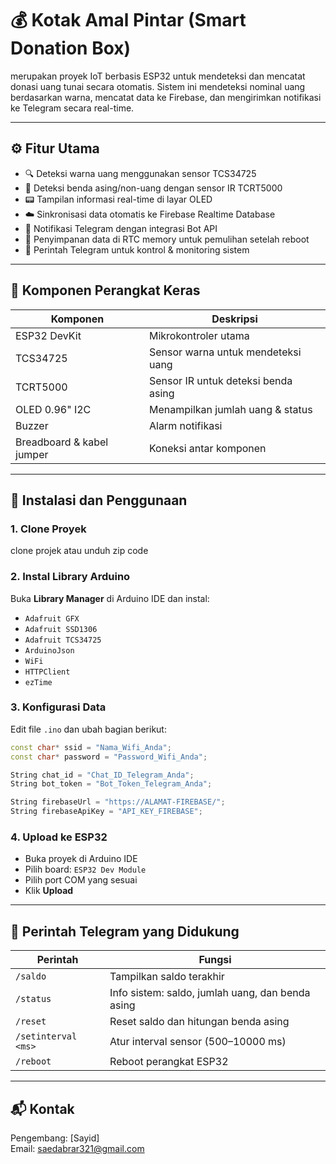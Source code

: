 # 💰 Kotak Amal Pintar (Smart Donation Box)

merupakan proyek IoT berbasis ESP32 untuk mendeteksi dan mencatat donasi uang tunai secara otomatis. Sistem ini mendeteksi nominal uang berdasarkan warna, mencatat data ke Firebase, dan mengirimkan notifikasi ke Telegram secara real-time.

---

## ⚙️ Fitur Utama

- 🔍 Deteksi warna uang menggunakan sensor TCS34725
- 🚫 Deteksi benda asing/non-uang dengan sensor IR TCRT5000
- 📟 Tampilan informasi real-time di layar OLED
- ☁️ Sinkronisasi data otomatis ke Firebase Realtime Database
- 📲 Notifikasi Telegram dengan integrasi Bot API
- 🧠 Penyimpanan data di RTC memory untuk pemulihan setelah reboot
- 🔧 Perintah Telegram untuk kontrol & monitoring sistem

---

## 🧰 Komponen Perangkat Keras

| Komponen         | Deskripsi                               |
|------------------|-----------------------------------------|
| ESP32 DevKit     | Mikrokontroler utama                    |
| TCS34725         | Sensor warna untuk mendeteksi uang      |
| TCRT5000         | Sensor IR untuk deteksi benda asing     |
| OLED 0.96" I2C   | Menampilkan jumlah uang & status        |
| Buzzer           | Alarm notifikasi                        |
| Breadboard & kabel jumper | Koneksi antar komponen         |

---

## 🚀 Instalasi dan Penggunaan

### 1. Clone Proyek

clone projek atau unduh zip code

### 2. Instal Library Arduino

Buka **Library Manager** di Arduino IDE dan instal:

- `Adafruit GFX`
- `Adafruit SSD1306`
- `Adafruit TCS34725`
- `ArduinoJson`
- `WiFi`
- `HTTPClient`
- `ezTime`

### 3. Konfigurasi Data

Edit file `.ino` dan ubah bagian berikut:

```cpp
const char* ssid = "Nama_Wifi_Anda";
const char* password = "Password_Wifi_Anda";

String chat_id = "Chat_ID_Telegram_Anda";
String bot_token = "Bot_Token_Telegram_Anda";

String firebaseUrl = "https://ALAMAT-FIREBASE/";
String firebaseApiKey = "API_KEY_FIREBASE";
```


### 4. Upload ke ESP32

- Buka proyek di Arduino IDE
- Pilih board: `ESP32 Dev Module`
- Pilih port COM yang sesuai
- Klik **Upload**

---

## 🤖 Perintah Telegram yang Didukung

| Perintah              | Fungsi                                           |
|-----------------------|--------------------------------------------------|
| `/saldo`              | Tampilkan saldo terakhir                         |
| `/status`             | Info sistem: saldo, jumlah uang, dan benda asing |
| `/reset`              | Reset saldo dan hitungan benda asing             |
| `/setinterval <ms>`   | Atur interval sensor (500–10000 ms)              |
| `/reboot`             | Reboot perangkat ESP32                           |

---



## 📬 Kontak

Pengembang: [Sayid]  
Email: saedabrar321@gmail.com